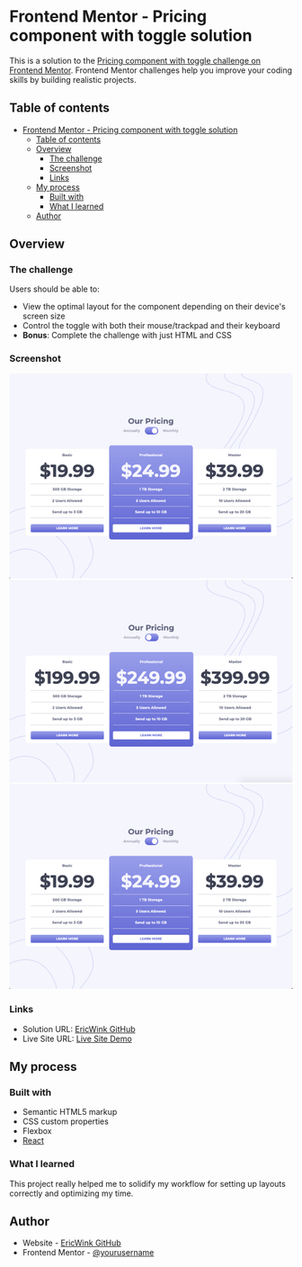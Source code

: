 # Frontend Mentor - Pricing component with toggle solution

This is a solution to the [Pricing component with toggle challenge on Frontend Mentor](https://www.frontendmentor.io/challenges/pricing-component-with-toggle-8vPwRMIC). Frontend Mentor challenges help you improve your coding skills by building realistic projects.

## Table of contents

- [Frontend Mentor - Pricing component with toggle solution](#frontend-mentor---pricing-component-with-toggle-solution)
  - [Table of contents](#table-of-contents)
  - [Overview](#overview)
    - [The challenge](#the-challenge)
    - [Screenshot](#screenshot)
    - [Links](#links)
  - [My process](#my-process)
    - [Built with](#built-with)
    - [What I learned](#what-i-learned)
  - [Author](#author)

## Overview

### The challenge

Users should be able to:

- View the optimal layout for the component depending on their device's screen size
- Control the toggle with both their mouse/trackpad and their keyboard
- **Bonus**: Complete the challenge with just HTML and CSS

### Screenshot

![monthly](./src/images/monthly.png)
![annual](./src/images/annual.png)
![mobile](./src/images/monthly.png)

### Links

- Solution URL: [EricWink GitHub](https://github.com/ericwink/FEM-Pricing-Component-With-Toggle)
- Live Site URL: [Live Site Demo](https://fem-pricing-component-with-toggle.netlify.app/)

## My process

### Built with

- Semantic HTML5 markup
- CSS custom properties
- Flexbox
- [React](https://reactjs.org/)

### What I learned

This project really helped me to solidify my workflow for setting up layouts correctly and optimizing my time.

## Author

- Website - [EricWink GitHub](https://github.com/ericwink)
- Frontend Mentor - [@yourusername](https://www.frontendmentor.io/profile/ericwink)
